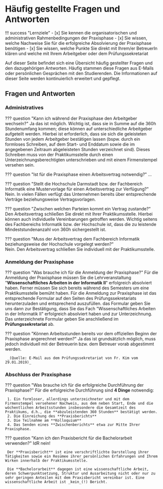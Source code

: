 # Häufig gestellte Fragen und Antworten

!!! success "Lernziele"
    - [x] Sie kennen die organisatorischen und administrativen Rahmenbedingungen der Praxisphase
    - [x] Sie wissen, welche Nachweise Sie für die erfolgreiche Absolvierung der Praxisphase benötigen
    - [x] Sie wissen, welche Punkte Sie direkt mit Ihrem/er BetreuerIn klären und welche mit Ihrem Arbeitgeber oder dem Prüfungssekretariat  

Auf dieser Seite befindet sich eine Übersicht häufig gestellter Fragen und den dazugehörigen Antworten.
Häufig stammen diese Fragen aus E-Mails oder persönlichen Gesprächen mit den Studierenden. 
Die Informationen auf dieser Seite werden kontinuierlich erweitert und gepflegt.


## Fragen und Antworten




### Administratives

??? question "Kann ich während der Praxisphase den Arbeitgeber wechseln?"
    Ja das ist möglich. Wichtig ist, dass sie in Summe auf die 360h Stundenumfang kommen; diese können auf unterschiedliche Arbeitgeber aufgeteilt werden.
    Hierbei ist erforderlich, dass sie sich die geleisteten Stunden von jedem Arbeitgeber bestätigen lassen (bspw. durch ein formloses Schreiben, auf dem Start- und Enddatum sowie die im angegebenen Zeitraum abgeleisteten Stunden verzeichnet sind). Dieses Schreiben muss von der Praktikumsstelle durch einen Unterzeichnungsberechtigten unterschrieben und mit einem Firmenstempel versehen sein. 


??? question "Ist für die Praxisphase einen Arbeitsvertrag notwendig?"
    ...



??? question "Stellt die Hochschule Darmstadt bzw. der Fachbereich Informatik eine Mustervorlage für einen Arbeitsvertrag zur Verfügung?"
    Nein. In vielen Fällen verfügt das Unternehmen bereits über entsprechende Verträge beziehungsweise Vertragsvorlagen.


??? question "Zwischen welchen Parteien kommt ein Vertrag zustande?"
     Den Arbeitsvertrag schließen Sie direkt mit Ihrer Praktikumsstelle. Hierbei können auch individuelle Vereinbarungen getroffen werden. Wichtig seitens des Fachbereichs Informatik bzw. der Hochschule ist, dass die zu leistende Mindeststundenanzahl von 360h sichergestellt ist.

??? question "Muss der Arbeitsvertrag dem Fachbereich Informatik beziehungsweise der Hochschule vorgelegt werden?"  
     Nein. Den Arbeitsvertrag schließen Sie individuell mit der Praktikumsstelle.






### Anmeldung der Praxisphase 

??? question "Was brauche ich für die Anmeldung der Praxisphase?"
     Für die Anmeldung der Praxisphase müssen Sie die Lehrveranstaltung "**Wissenschaftliches Arbeiten in der Informatik II**" erfolgreich absolviert haben. Ferner müssen Sie sich bereits während des Semesters um eine Praktikumsstelle bemüht haben. Für die Anmeldung zur Praxisphase ist das entsprechende Formular auf den Seiten des Prüfungssekretariats herunterzuladen und entsprechend auszufüllen. das Formular geben Sie uns dann zur Bestätigung, dass Sie das Fach "Wissenschaftliches Arbeiten in der Informatik II" erfolgreich absolviert haben und zur Unterzeichnung. Das unterzeichnete Formular geben Sie anschließend im **Prüfungssekretariat** ab.


??? question "Können Arbeitsstunden bereits vor dem offiziellen Beginn der Praxisphase angerechnet werden?"
     Ja das ist grundsätzlich möglich, muss jedoch individuell mit der Betreuerin bzw. dem Betreuer vorab abgestimmt werden.

     _(Quelle: E-Mail aus dem Prüfungssekretariat von Fr. Kim vom 29.01.2019)_



### Abschluss der Praxisphase

??? question "Was brauche ich für die erfolgreiche Durchführung der Praxisphase?"
     Für die erfolgreiche Durchführung sind **4 Dinge** notwendig:

     1. Ein formloser, allerdings unterzeichneter und mit dem Firmenstempel versehener Nachweis, aus dem neben Start, Ende und die wöchentlichen Arbeitsstunden insbesondere die Gesamtzeit des Praktikums, d.h., die **abzuleistenden 360 Stunden** bestätigt werden.
     2. Die Einreichung des **Praxisberichts**
     3. Die Teilnahme am **Kolloquium**
     4. Das Senden eines **Zwischenberichts** etwa zur Mitte Ihrer Praxisphase.


??? question "Kann ich den Praxisbericht für die Bachelorarbeit verwenden?"
     IdR nein!

     Der **Praxisbericht** ist eine verschriftlichte Darstellung ihrer Tätigkeiten sowie ein Resümee ihrer persönlichen Erfahrungen und Ihrem Wirken innerhalb der Praktikumsstelle.

     Die **Bachelorarbeit** dagegen ist eine wissenschaftliche Arbeit, deren Schwerpunktsetzung, Struktur und Ausarbeitung nicht oder nur zu sehr geringen Anteilen mit dem Praxisbericht vereinbar ist. Eine wissenschaftliche Arbeit ist _kein_(!) Bericht.







